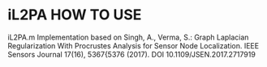 # iL2PA HOW TO USE

iL2PA.m
Implementation based on
Singh, A., Verma, S.: Graph Laplacian Regularization With Procrustes Analysis for
Sensor Node Localization. IEEE Sensors Journal 17(16), 5367{5376 (2017). DOI
10.1109/JSEN.2017.2717919
